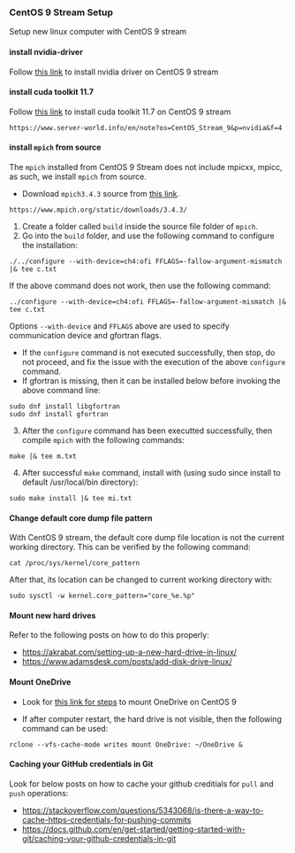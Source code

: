 ### CentOS 9 Stream Setup

Setup new linux computer with CentOS 9 stream


#### install nvidia-driver
Follow [this link](https://linuxhint.com/install-nvidia-drivers-centos/) to install nvidia driver on CentOS 9 stream


#### install cuda toolkit 11.7
Follow [this link](https://www.server-world.info/en/note?os=CentOS_Stream_9&p=nvidia&f=4) to install cuda toolkit 11.7 on CentOS 9 stream
```
https://www.server-world.info/en/note?os=CentOS_Stream_9&p=nvidia&f=4
```

#### install `mpich` from source
The `mpich` installed from CentOS 9 Stream does not include mpicxx, mpicc, as such, we install `mpich` from source.
- Download `mpich3.4.3` source from [this link](https://www.mpich.org/static/downloads/3.4.3/).
```
https://www.mpich.org/static/downloads/3.4.3/
```

1. Create a folder called `build` inside the source file folder of `mpich`.
2. Go into the `build` folder, and use the following command to configure the installation:
```
./../configure --with-device=ch4:ofi FFLAGS=-fallow-argument-mismatch |& tee c.txt
```
If the above command does not work, then use the following command:
```
../configure --with-device=ch4:ofi FFLAGS=-fallow-argument-mismatch |& tee c.txt
```
Options `--with-device` and `FFLAGS` above are used to specify communication device and gfortran flags.
- If the `configure` command is not executed successfully, then stop, do not proceed, and fix the issue with the execution of the above `configure` command.
- If gfortran is missing, then it can be installed below before invoking the above command line:
```
sudo dnf install libgfortran
sudo dnf install gfortran
```
3. After the `configure` command has been executted successfully, then compile `mpich` with the following commands:
```
make |& tee m.txt
```
4. After successful `make` command, install with (using sudo since install to default /usr/local/bin directory):

```
sudo make install |& tee mi.txt
```

#### Change default core dump file pattern
With CentOS 9 stream, the default core dump file location is not the current working directory. This can be
 verified by the following command:
```
cat /proc/sys/kernel/core_pattern
```
After that, its location can be changed to current working directory with:
```
sudo sysctl -w kernel.core_pattern="core_%e.%p"
```

#### Mount new hard drives
Refer to the following posts on how to do this properly:
- https://akrabat.com/setting-up-a-new-hard-drive-in-linux/
- https://www.adamsdesk.com/posts/add-disk-drive-linux/

#### Mount OneDrive
- Look for [this link for steps](https://kb.uconn.edu/space/IKB/26050527301/Setting+up+OneDrive+on+Linux) to mount OneDrive on CentOS 9


- If after computer restart, the hard drive is not visible, then the following command can be used:
```
rclone --vfs-cache-mode writes mount OneDrive: ~/OneDrive &
```

#### Caching your GitHub credentials in Git
Look for below posts on how to cache your github creditials for `pull` and `push` operations:
- https://stackoverflow.com/questions/5343068/is-there-a-way-to-cache-https-credentials-for-pushing-commits
- https://docs.github.com/en/get-started/getting-started-with-git/caching-your-github-credentials-in-git
